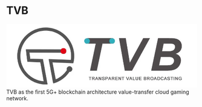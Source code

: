# TVB
![Image text](https://github.com/TVBnetwork/TVB/blob/master/TVB.jpg)  
TVB as the first 5G+ blockchain architecture value-transfer cloud gaming network. 
